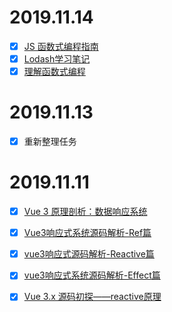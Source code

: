 # 2019.11.14
- [x] [JS 函数式编程指南](https://legacy.gitbook.com/book/llh911001/mostly-adequate-guide-chinese/details)
- [x] [Lodash学习笔记](https://www.cnblogs.com/webbest/p/8268115.html)
- [x] [理解函数式编程](https://zhuanlan.zhihu.com/p/53762529)
# 2019.11.13
- [x] 重新整理任务
# 2019.11.11
- [x] [Vue 3 原理剖析：数据响应系统](https://juejin.im/post/5d996e3e6fb9a04e3043cc5b)
- [x] [Vue3响应式系统源码解析-Ref篇](https://juejin.im/post/5d9eff686fb9a04de04d8367)
- [x] [vue3响应式源码解析-Reactive篇](https://juejin.im/post/5da9d7ebf265da5bbb1e52b7)
- [x] [vue3响应式系统源码解析-Effect篇](https://juejin.im/post/5db1d965f265da4d4a305926)
- [x] [Vue 3.x 源码初探——reactive原理](https://juejin.im/post/5dbed88f6fb9a0203b235542)

